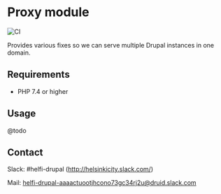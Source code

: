 # Proxy module

![CI](https://github.com/City-of-Helsinki/drupal-module-helfi-proxy/workflows/CI/badge.svg)

Provides various fixes so we can serve multiple Drupal instances in one domain.

## Requirements

- PHP 7.4 or higher

## Usage

@todo

## Contact

Slack: #helfi-drupal (http://helsinkicity.slack.com/)

Mail: helfi-drupal-aaaactuootjhcono73gc34rj2u@druid.slack.com
